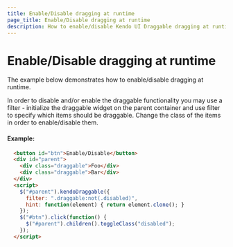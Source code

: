 ```yaml
---
title: Enable/Disable dragging at runtime
page_title: Enable/Disable dragging at runtime
description: How to enable/disable Kendo UI Draggable dragging at runtime
---
```


# Enable/Disable dragging at runtime

The example below demonstrates how to enable/disable dragging at runtime.

In order to disable and/or enable the draggable functionality you may use a filter - initialize the draggable widget on the parent container and use filter to specify which items should be draggable. Change the class of the items in order to enable/disable them.

#### Example:

```html
  <button id="btn">Enable/Disable</button>
  <div id="parent">
    <div class="draggable">Foo</div>
    <div class="draggable">Bar</div>
  </div>
  <script>
    $("#parent").kendoDraggable({
      filter: ".draggable:not(.disabled)",
      hint: function(element) { return element.clone(); }
    });
    $("#btn").click(function() {
      $("#parent").children().toggleClass("disabled");
    });
  </script>
```
